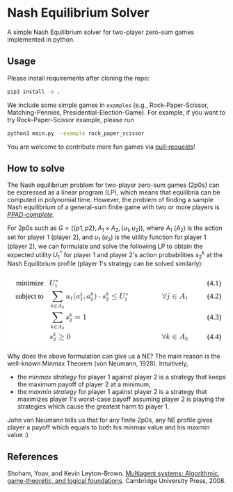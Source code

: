 # Nash Equilibrium Solver
A simple Nash Equilibrium solver for two-player zero-sum games implemented in python.

## Usage
Please install requirements after cloning the repo:
```bash
pip3 install -e .
```

We include some simple games in `examples` (e.g., Rock-Paper-Scissor, Matching-Pennies, Presidential-Election-Game).
For example, if you want to try Rock-Paper-Scissor example, please run
```bash
python3 main.py --example rock_paper_scissor
```
You are welcome to contribute more fun games via [pull-requests](https://github.com/shuoyang2000/nash_equilibrium_solver/pulls)!

## How to solve
The Nash equilibrium problem for two-player zero-sum games (2p0s) can be expressed as a linear program (LP), which means that equilibria can be computed in polynomial time.
However, the problem of finding a sample Nash equilibrium of a general-sum finite game with two or more players is [*PPAD-complete*](https://en.wikipedia.org/wiki/PPAD_(complexity)).

For 2p0s such as $G=(\{p1, p2\}, A_1\times A_2, (u_1, u_2))$, where $A_1$ ($A_2$) is the action set for player 1 (player 2), and $u_1$ ($u_2$) is the utility function for player 1 (player 2), we can formulate and solve the following LP to obtain the expected utility $U_1^*$ for player 1 and player 2's action probabilities $s_2^k$ at the Nash Equilibrium profile (player 1's strategy can be solved similarly):

<img src="docs/LP_formulation.png" alt="drawing" width="500"/>

Why does the above formulation can give us a NE? The main reason is the well-known Minmax Theorem (von Neumann, 1928). Intuitively, 
 - the *minmax strategy* for player 1 against player 2 is a strategy that keeps the maximum payoff of player 2 at a minimum; 
 - the *maxmin strategy* for player 1 against player 2 is a strategy that maximizes player 1's worst-case payoff assuming player 2 is playing the strategies which cause the greatest harm to player 1.

John von Neumann tells us that for any finite 2p0s, any NE profile gives player a payoff which equals to both his minmax value and his maxmin value :)

## References
Shoham, Yoav, and Kevin Leyton-Brown. [Multiagent systems: Algorithmic, game-theoretic, and logical foundations](https://eecs.harvard.edu/cs286r/courses/fall08/files/SLB.pdf). Cambridge University Press, 2008.
